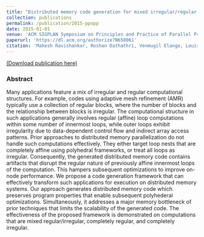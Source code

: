 ```yaml
---
title: "Distributed memory code generation for mixed irregular/regular computations"
collection: publications
permalink: /publication/2015-ppopp
date: 2015-01-01
venue: 'ACM SIGPLAN Symposium on Principles and Practice of Parallel Programming (PPoPP)'
paperurl: 'https://dl.acm.org/authorize?N658061'
citation: 'Mahesh Ravishankar, Roshan Dathathri, Venmugil Elango, Louis-Noel Pouchet, J Ramanujam, Atanas Rountev, P Sadayappan, “Distributed memory code generation for mixed irregular/regular computations,” Proceedings of the 20th ACM SIGPLAN Symposium on Principles and Practice of Parallel Programming (PPoPP), January 2015.'
---
```

[(Download publication here)](https://www.cs.utexas.edu/~roshan/distributed_mixed_irregular_ppopp15.pdf)

### Abstract

Many applications feature a mix of irregular and regular computational structures. For example, codes using adaptive mesh refinement (AMR) typically use a collection of regular blocks, where the number of blocks and the relationship between blocks is irregular. The computational structure in such applications generally involves regular (affine) loop computations within some number of innermost loops, while outer loops exhibit irregularity due to data-dependent control flow and indirect array access patterns. Prior approaches to distributed memory parallelization do not handle such computations effectively. They either target loop nests that are completely affine using polyhedral frameworks, or treat all loops as irregular. Consequently, the generated distributed memory code contains artifacts that disrupt the regular nature of previously affine innermost loops of the computation. This hampers subsequent optimizations to improve on-node performance. We propose a code generation framework that can effectively transform such applications for execution on distributed memory systems. Our approach generates distributed memory code which preserves program properties that enable subsequent polyhederal optimizations. Simultaneously, it addresses a major memory bottleneck of prior techniques that limits the scalability of the generated code. The effectiveness of the proposed framework is demonstrated on computations that are mixed regular/irregular, completely regular, and completely irregular.


